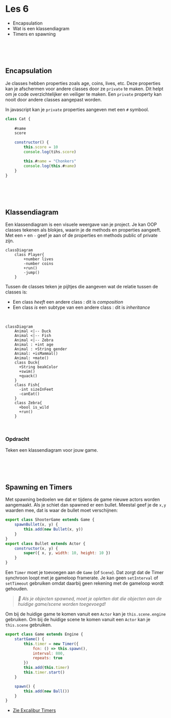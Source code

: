 # Les 6 

- Encapsulation
- Wat is een klassendiagram
- Timers en spawning

<br><br><br>

## Encapsulation

Je classes hebben properties zoals age, coins, lives, etc. Deze properties kan je afschermen voor andere classes door ze `private` te maken. Dit helpt om je code overzichtelijker en veiliger te maken. Een `private` property kan nooit door andere classes aangepast worden.

In javascript kan je `private` properties aangeven met een `#` symbool. 

```js
class Cat {
    
    #name 
    score

    constructor() {
        this.score = 10
        console.log(tihs.score)

        this.#name = "Chonkers"
        console.log(this.#name)
    }
}
```

<br><br><br>

## Klassendiagram

Een klassendiagram is een visuele weergave van je project. Je kan OOP classes tekenen als blokjes, waarin je de methods en properties aangeeft. Met een `+` en `-` geef je aan of de properties en methods public of private zijn.

```mermaid
classDiagram
    class Player{
        +number lives
        -number coins
        +run()
        -jump()
    }
```

Tussen de classes teken je pijltjes die aangeven wat de relatie tussen de classes is:
- Een class *heeft* een andere class : dit is *composition*
- Een class *is* een subtype van een andere class : dit is *inheritance*

<br>

```mermaid
classDiagram
    Animal <|-- Duck
    Animal <|-- Fish
    Animal <|-- Zebra
    Animal : +int age
    Animal : +String gender
    Animal: +isMammal()
    Animal: +mate()
    class Duck{
      +String beakColor
      +swim()
      +quack()
    }
    class Fish{
      -int sizeInFeet
      -canEat()
    }
    class Zebra{
      +bool is_wild
      +run()
    }
```

<br>

### Opdracht

Teken een klassendiagram voor jouw game.

<br><br><br>

## Spawning en Timers

Met spawning bedoelen we dat er tijdens de game nieuwe actors worden aangemaakt. Als je schiet dan spawned er een bullet. Meestal geef je de `x,y` waarden mee, dat is waar de bullet moet verschijnen:

```js
export class ShooterGame extends Game {
    spawnBullet(x, y) {
        this.add(new Bullet(x, y))
    }
}
export class Bullet extends Actor {
    constructor(x, y) {
        super({ x, y, width: 10, height: 10 }) 
    }
}
```

Een `Timer` moet je toevoegen aan de `Game` (of `Scene`). Dat zorgt dat de Timer synchroon loopt met je gameloop framerate. Je kan geen `setInterval` of `setTimeout` gebruiken omdat daarbij geen rekening met de gameloop wordt gehouden.

> *🚨 Als je objecten spawned, moet je opletten dat die objecten aan de huidige game/scene worden toegevoegd!*

Om bij de huidige game te komen vanuit een `Actor` kan je `this.scene.engine` gebruiken. Om bij de huidige scene te komen vanuit een `Actor` kan je `this.scene` gebruiken.

```js
export class Game extends Engine {
    startGame() {
        this.timer = new Timer({
            fcn: () => this.spawn(),
            interval: 800,
            repeats: true
        })
        this.add(this.timer)
        this.timer.start()
    }

    spawn() {
        this.add(new Ball())
    }
}
```

- [Zie Excalibur Timers](https://excaliburjs.com/docs/timers)